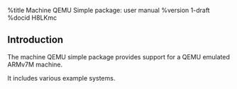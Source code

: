 <!--
     eChronos Real-Time Operating System
     Copyright (c) 2017, Commonwealth Scientific and Industrial Research
     Organisation (CSIRO) ABN 41 687 119 230.

     All rights reserved. CSIRO is willing to grant you a licence to the eChronos
     real-time operating system under the terms of the CSIRO_BSD_MIT license. See
     the file "LICENSE_CSIRO_BSD_MIT.txt" for details.

     @TAG(CSIRO_BSD_MIT)
-->

%title Machine QEMU Simple package: user manual
%version 1-draft
%docid H8LKmc

Introduction
-------------

The machine QEMU simple package provides support for a QEMU emulated ARMv7M machine.

It includes various example systems.
